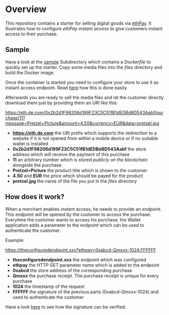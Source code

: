 # Overview

This repository contains a starter for selling digital goods via [ethPay](https://ethpay.world). 
It illustrates how to configure *ethPay instant access* to give customers instant access to their purchase.


## Sample

Hava a look at the [sample](sample) Subdirectory which contains a *Dockerfile* to quickly set up the starter.
Copy some media files into the *files* directory and build the Docker image. 

Once the container is started you need to configure your store to use it as instant access endpoint. 
Read [here](https://pacsug.freshdesk.com/support/solutions/articles/14000071220) how this is done easily.

Afterwards you are ready to sell the media files and let the customer directly download them just by providing them an URI like this:


https://eth.de.com/0x2b2d1F98206d199F23C5C51fB1dEDBd8D543Aabf/purchase/11?message=Pretzel+Picture&amount=4.50&currency=EUR&data=pretzel.jpg

 + __https://eth.de.com__ the URI prefix which supports the redirection to a website 
 if it is not opened from within a mobile device or if no suitable wallet is installed
 + __0x2b2d1F98206d199F23C5C51fB1dEDBd8D543Aabf__ the store address which will receive the payment of this purchase
 + __11__ an arbitrary number which is stored *publicly on the blockchain* alongside the purchase
 + __Pretzel+Picture__ the product title which is shown to the customer
 + __4.50__ and __EUR__ the price which should be payed for the product
 + __pretzel.jpg__ the name of the file you put in the *files* directory





## How does it work?

When a merchant enables instant access, he needs to provide an *endpoint*. 
This endpoint will be opened by the customer to access the purchase.
Everytime the customer wants to access his purchase, the Wallet application adds a parameter to the endpoint which can be used 
 to authenticate the customer.
 
 Example: 
 
 https://theconfiguredendpoint.xxx?ethpay=0xabcd-Qmxxx-1024.FFFFFF
 
 + __theconfiguredendpoint.xxx__ the endpoint which was configured
 + __ethpay__ the HTTP GET parameter name which is added to the endpoint
 + __0xabcd__ the store address of the corresponding purchase
 + __Qmxxx__ the purchase receipt. The purchase receipt is unique for every purchase
 + __1024__ the timestamp of the request
 + __FFFFFF__ the signature of the previous parts (0xabcd-Qmxxx-1024) and used to authenticate the customer

Have a look [here](src/main/java/de/pacs/ethpay/digitalgoods/controller/AuthenticationController.java) to see how the signature can be verified.




